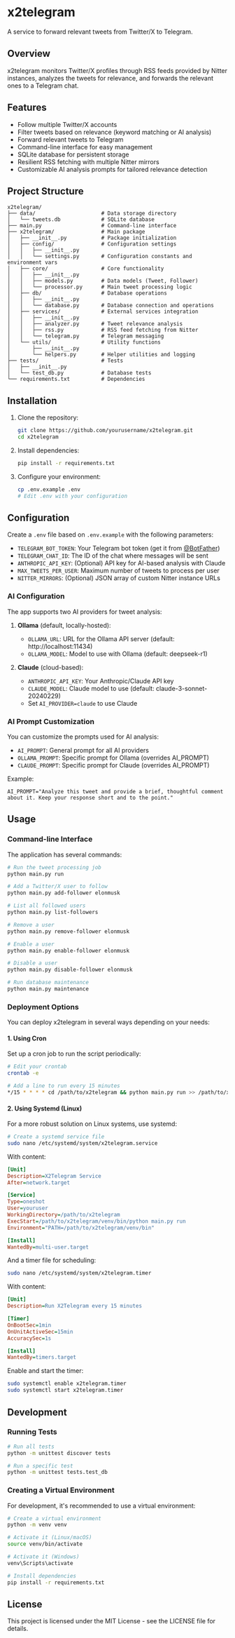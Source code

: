 # x2telegram

A service to forward relevant tweets from Twitter/X to Telegram.

## Overview

x2telegram monitors Twitter/X profiles through RSS feeds provided by Nitter instances, analyzes the tweets for relevance, and forwards the relevant ones to a Telegram chat.

## Features

- Follow multiple Twitter/X accounts
- Filter tweets based on relevance (keyword matching or AI analysis)
- Forward relevant tweets to Telegram
- Command-line interface for easy management
- SQLite database for persistent storage
- Resilient RSS fetching with multiple Nitter mirrors
- Customizable AI analysis prompts for tailored relevance detection

## Project Structure

```
x2telegram/
├── data/                     # Data storage directory
│   └── tweets.db             # SQLite database
├── main.py                   # Command-line interface
├── x2telegram/               # Main package
│   ├── __init__.py           # Package initialization
│   ├── config/               # Configuration settings
│   │   ├── __init__.py
│   │   └── settings.py       # Configuration constants and environment vars
│   ├── core/                 # Core functionality
│   │   ├── __init__.py
│   │   ├── models.py         # Data models (Tweet, Follower)
│   │   └── processor.py      # Main tweet processing logic
│   ├── db/                   # Database operations
│   │   ├── __init__.py
│   │   └── database.py       # Database connection and operations
│   ├── services/             # External services integration
│   │   ├── __init__.py
│   │   ├── analyzer.py       # Tweet relevance analysis
│   │   ├── rss.py            # RSS feed fetching from Nitter
│   │   └── telegram.py       # Telegram messaging
│   └── utils/                # Utility functions
│       ├── __init__.py
│       └── helpers.py        # Helper utilities and logging
├── tests/                    # Tests
│   ├── __init__.py
│   └── test_db.py            # Database tests
└── requirements.txt          # Dependencies
```

## Installation

1. Clone the repository:
   ```bash
   git clone https://github.com/yourusername/x2telegram.git
   cd x2telegram
   ```

2. Install dependencies:
   ```bash
   pip install -r requirements.txt
   ```

3. Configure your environment:
   ```bash
   cp .env.example .env
   # Edit .env with your configuration
   ```

## Configuration

Create a `.env` file based on `.env.example` with the following parameters:

- `TELEGRAM_BOT_TOKEN`: Your Telegram bot token (get it from [@BotFather](https://t.me/BotFather))
- `TELEGRAM_CHAT_ID`: The ID of the chat where messages will be sent
- `ANTHROPIC_API_KEY`: (Optional) API key for AI-based analysis with Claude
- `MAX_TWEETS_PER_USER`: Maximum number of tweets to process per user
- `NITTER_MIRRORS`: (Optional) JSON array of custom Nitter instance URLs

### AI Configuration

The app supports two AI providers for tweet analysis:

1. **Ollama** (default, locally-hosted): 
   - `OLLAMA_URL`: URL for the Ollama API server (default: http://localhost:11434)
   - `OLLAMA_MODEL`: Model to use with Ollama (default: deepseek-r1)

2. **Claude** (cloud-based):
   - `ANTHROPIC_API_KEY`: Your Anthropic/Claude API key
   - `CLAUDE_MODEL`: Claude model to use (default: claude-3-sonnet-20240229)
   - Set `AI_PROVIDER=claude` to use Claude

### AI Prompt Customization

You can customize the prompts used for AI analysis:

- `AI_PROMPT`: General prompt for all AI providers
- `OLLAMA_PROMPT`: Specific prompt for Ollama (overrides AI_PROMPT)
- `CLAUDE_PROMPT`: Specific prompt for Claude (overrides AI_PROMPT)

Example:
```
AI_PROMPT="Analyze this tweet and provide a brief, thoughtful comment about it. Keep your response short and to the point."
```

## Usage

### Command-line Interface

The application has several commands:

```bash
# Run the tweet processing job
python main.py run

# Add a Twitter/X user to follow
python main.py add-follower elonmusk

# List all followed users
python main.py list-followers

# Remove a user
python main.py remove-follower elonmusk

# Enable a user
python main.py enable-follower elonmusk

# Disable a user
python main.py disable-follower elonmusk

# Run database maintenance
python main.py maintenance
```

### Deployment Options

You can deploy x2telegram in several ways depending on your needs:

#### 1. Using Cron

Set up a cron job to run the script periodically:

```bash
# Edit your crontab
crontab -e

# Add a line to run every 15 minutes
*/15 * * * * cd /path/to/x2telegram && python main.py run >> /path/to/x2telegram/logs/cron.log 2>&1
```

#### 2. Using Systemd (Linux)

For a more robust solution on Linux systems, use systemd:

```bash
# Create a systemd service file
sudo nano /etc/systemd/system/x2telegram.service
```

With content:
```ini
[Unit]
Description=X2Telegram Service
After=network.target

[Service]
Type=oneshot
User=youruser
WorkingDirectory=/path/to/x2telegram
ExecStart=/path/to/x2telegram/venv/bin/python main.py run
Environment="PATH=/path/to/x2telegram/venv/bin"

[Install]
WantedBy=multi-user.target
```

And a timer file for scheduling:
```bash
sudo nano /etc/systemd/system/x2telegram.timer
```

With content:
```ini
[Unit]
Description=Run X2Telegram every 15 minutes

[Timer]
OnBootSec=1min
OnUnitActiveSec=15min
AccuracySec=1s

[Install]
WantedBy=timers.target
```

Enable and start the timer:
```bash
sudo systemctl enable x2telegram.timer
sudo systemctl start x2telegram.timer
```

## Development

### Running Tests

```bash
# Run all tests
python -m unittest discover tests

# Run a specific test
python -m unittest tests.test_db
```

### Creating a Virtual Environment

For development, it's recommended to use a virtual environment:

```bash
# Create a virtual environment
python -m venv venv

# Activate it (Linux/macOS)
source venv/bin/activate

# Activate it (Windows)
venv\Scripts\activate

# Install dependencies
pip install -r requirements.txt
```

## License

This project is licensed under the MIT License - see the LICENSE file for details.